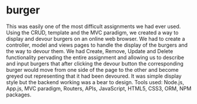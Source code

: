 # burger
This was easily one of the most difficult assignments we had ever used. Using the CRUD, template and the MVC paradigm, we created a way to display and devour burgers on an online web browser. We had to create a controller, model and views pages to handle the display of the burgers and the way to devour them. We had Create, Remove, Update and Delete functionality pervading the entire assignment and allowing us to describe and input burgers that after clicking the devour button the corresponding burger would move from one side of the page to the other and become greyed out representing that it had been devoured. It was simple display style but the backend working was a bear to design.
Tools used: Node.js, App.js, MVC paradigm, Routers, APIs, JavaScript, HTML5, CSS3, ORM, NPM packages.
